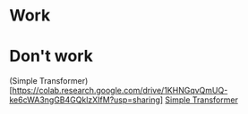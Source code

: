 # Work

# Don't work
(Simple Transformer)[https://colab.research.google.com/drive/1KHNGqvQmUQ-ke6cWA3ngGB4GQklzXIfM?usp=sharing]
[Simple Transformer](https://colab.research.google.com/drive/1KHNGqvQmUQ-ke6cWA3ngGB4GQklzXIfM?usp=sharing)
